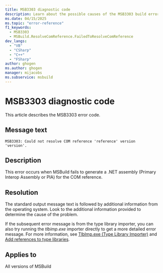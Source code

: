 ```yaml
---
title: MSB3303 diagnostic code
description: Learn about the possible causes of the MSB3303 build error and get troubleshooting tips.
ms.date: 04/15/2025
ms.topic: "error-reference"
f1_keywords:
  - MSB3303
  - MSBuild.ResolveComReference.FailedToResolveComReference
dev_langs:
  - "VB"
  - "CSharp"
  - "C++"
  - "FSharp"
author: ghogen
ms.author: ghogen
manager: mijacobs
ms.subservice: msbuild
---
```

# MSB3303 diagnostic code

<!-- :::ErrorDefinitionDescription::: -->
<!-- :::editable-content name="introDescription"::: -->
This article describes the MSB3303 error code.
<!-- :::editable-content-end::: -->

## Message text

`MSB3303: Could not resolve COM reference 'reference' version 'version'.`

<!-- :::editable-content name="postOutputDescription"::: -->
## Description

This error occurs when MSBuild fails to generate a .NET assembly (Primary Interop Assembly or PIA) for the COM reference.

## Resolution

The standard output message text is followed by additional information from the operating system. Look to the additional information provided to determine the cause of the problem.

If the subsequent error message is from the type library importer, you can also try running the *tlbimp.exe* importer directly to get a more detailed error message. For more information, see [TlbImp.exe (Type Library Importer)](/dotnet/framework/tools/tlbimp-exe-type-library-importer) and [Add references to type libraries](/dotnet/framework/interop/how-to-add-references-to-type-libraries).
<!-- :::editable-content-end::: -->
<!-- :::ErrorDefinitionDescription-end::: -->

## Applies to

All versions of MSBuild